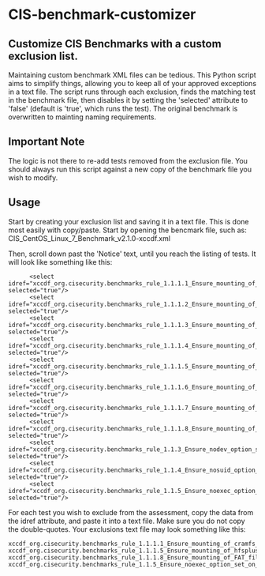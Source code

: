 # CIS-benchmark-customizer
## Customize CIS Benchmarks with a custom exclusion list.

Maintaining custom benchmark XML files can be tedious.  This Python script aims to simplify things, allowing you to keep all of your approved exceptions in a text file.  The script runs through each exclusion, finds the matching test in the benchmark file, then disables it by setting the 'selected' attribute to 'false' (default is 'true', which runs the test).  The original benchmark is overwritten to mainting naming requirements.

## Important Note
The logic is not there to re-add tests removed from the exclusion file.  You should always run this script against a new copy of the benchmark file you wish to modify.

## Usage
Start by creating your exclusion list and saving it in a text file.  This is done most easily with copy/paste.  Start by opening the bencmark file, such as:  CIS_CentOS_Linux_7_Benchmark_v2.1.0-xccdf.xml

Then, scroll down past the 'Notice' text, until you reach the listing of tests.  It will look like something like this:

```
      <select idref="xccdf_org.cisecurity.benchmarks_rule_1.1.1.1_Ensure_mounting_of_cramfs_filesystems_is_disabled" selected="true"/>
      <select idref="xccdf_org.cisecurity.benchmarks_rule_1.1.1.2_Ensure_mounting_of_freevxfs_filesystems_is_disabled" selected="true"/>
      <select idref="xccdf_org.cisecurity.benchmarks_rule_1.1.1.3_Ensure_mounting_of_jffs2_filesystems_is_disabled" selected="true"/>
      <select idref="xccdf_org.cisecurity.benchmarks_rule_1.1.1.4_Ensure_mounting_of_hfs_filesystems_is_disabled" selected="true"/>
      <select idref="xccdf_org.cisecurity.benchmarks_rule_1.1.1.5_Ensure_mounting_of_hfsplus_filesystems_is_disabled" selected="true"/>
      <select idref="xccdf_org.cisecurity.benchmarks_rule_1.1.1.6_Ensure_mounting_of_squashfs_filesystems_is_disabled" selected="true"/>
      <select idref="xccdf_org.cisecurity.benchmarks_rule_1.1.1.7_Ensure_mounting_of_udf_filesystems_is_disabled" selected="true"/>
      <select idref="xccdf_org.cisecurity.benchmarks_rule_1.1.1.8_Ensure_mounting_of_FAT_filesystems_is_disabled" selected="true"/>
      <select idref="xccdf_org.cisecurity.benchmarks_rule_1.1.3_Ensure_nodev_option_set_on_tmp_partition" selected="true"/>
      <select idref="xccdf_org.cisecurity.benchmarks_rule_1.1.4_Ensure_nosuid_option_set_on_tmp_partition" selected="true"/>
      <select idref="xccdf_org.cisecurity.benchmarks_rule_1.1.5_Ensure_noexec_option_set_on_tmp_partition" selected="true"/>
```    

For each test you wish to exclude from the assessment, copy the data from the idref attribute, and paste it into a text file.  Make sure you do not copy the double-quotes.  Your exclusions text file may look something like this:

```
xccdf_org.cisecurity.benchmarks_rule_1.1.1.1_Ensure_mounting_of_cramfs_filesystems_is_disabled
xccdf_org.cisecurity.benchmarks_rule_1.1.1.5_Ensure_mounting_of_hfsplus_filesystems_is_disabled
xccdf_org.cisecurity.benchmarks_rule_1.1.1.8_Ensure_mounting_of_FAT_filesystems_is_disabled
xccdf_org.cisecurity.benchmarks_rule_1.1.5_Ensure_noexec_option_set_on_tmp_partition
```
